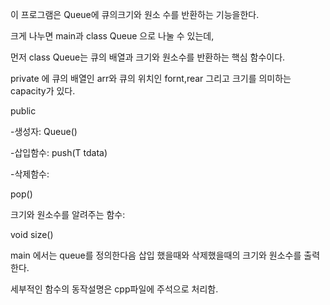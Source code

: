 이 프로그램은 Queue에 큐의크기와 원소 수를 반환하는 기능을한다.

크게 나누면 main과 class Queue 으로 나눌 수 있는데, 

먼저 class Queue는 큐의 배열과 크기와 원소수를 반환하는 핵심 함수이다.

private 에 큐의 배열인 arr와 큐의 위치인 fornt,rear 그리고 크기를 의미하는 capacity가 있다.

public

-생성자: Queue()

-삽입함수: push(T tdata)

-삭제함수:

pop()

크기와 원소수를 알려주는 함수:

void size()

main 에서는 queue를 정의한다음 삽입 했을때와 삭제했을때의 크기와 원소수를 출력한다.

세부적인 함수의 동작설명은 cpp파일에 주석으로 처리함.
